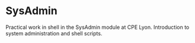 # SysAdmin

Practical work in shell in the SysAdmin module at CPE Lyon. Introduction to system administration and shell scripts.
